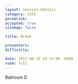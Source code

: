 ```yaml
---
layout: session-details
category: talk
permalink:
accepted: true
sitemap: false

title: Break

presenters:
difficulty:

date: 2017-08-18 15:15:00 -0500
room: full
---
```

Ballroom D
